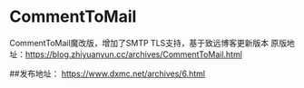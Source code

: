 # CommentToMail
CommentToMail魔改版，增加了SMTP TLS支持，基于致远博客更新版本
原版地址：https://blog.zhiyuanyun.cc/archives/CommentToMail.html

##发布地址：
https://www.dxmc.net/archives/6.html
